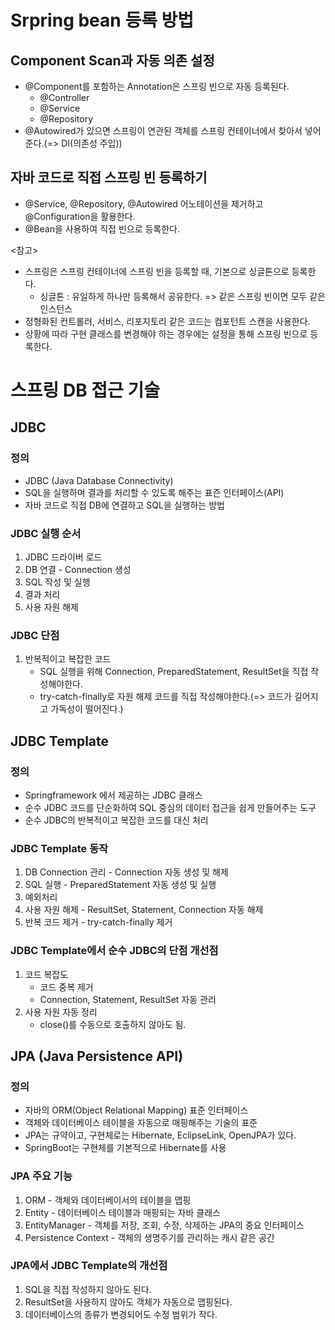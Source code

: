 # Srpring bean 등록 방법
## Component Scan과 자동 의존 설정
* @Component를 포함하는 Annotation은 스프링 빈으로 자동 등록된다.
  * @Controller
  * @Service
  * @Repository
* @Autowired가 있으면 스프링이 연관된 객체를 스프링 컨테이너에서 찾아서 넣어준다.(=> DI(의존성 주입))
## 자바 코드로 직접 스프링 빈 등록하기
* @Service, @Repository, @Autowired 어노테이션을 제거하고 @Configuration을 활용한다.
* @Bean을 사용하여 직접 빈으로 등록한다.

<참고>
* 스프링은 스프링 컨테이너에 스프링 빈을 등록할 때, 기본으로 싱글톤으로 등록한다.
  * 싱글톤 : 유일하게 하나만 등록해서 공유한다. => 같은 스프링 빈이면 모두 같은 인스턴스
* 정형화된 컨트롤러, 서비스, 리포지토리 같은 코드는 컴포턴트 스캔을 사용한다.
* 상황에 따라 구현 클래스를 변경해야 하는 경우에는 설정을 통해 스프링 빈으로 등록한다.


# 스프링 DB 접근 기술
## JDBC
### 정의
* JDBC (Java Database Connectivity)
* SQL을 실행하며 결과를 처리할 수 있도록 해주는 표즌 인터페이스(API)
* 자바 코드로 직접 DB에 연결하고 SQL을 실행하는 방법

### JDBC 실행 순서
1. JDBC 드라이버 로드
2. DB 연결 - Connection 생성
3. SQL 작성 및 실행
4. 결과 처리
5. 사용 자원 해제

### JDBC 단점
1. 반복적이고 복잡한 코드
   * SQL 실행을 위해 Connection, PreparedStatement, ResultSet을 직접 작성해야한다.
   * try-catch-finally로 자원 해제 코드를 직접 작성해야한다.(=> 코드가 길어지고 가독성이 떨어진다.)

## JDBC Template
### 정의
* Springframework 에서 제공하는 JDBC 클래스
* 순수 JDBC 코드를 단순화하여 SQL 중심의 데이터 접근을 쉽게 만들어주는 도구
* 순수 JDBC의 반복적이고 복잡한 코드를 대신 처리

### JDBC Template 동작
1. DB Connection 관리 - Connection 자동 생성 및 해제
2. SQL 실행 - PreparedStatement 자동 생성 및 실행
3. 예외처리
4. 사용 자원 해제 - ResultSet, Statement, Connection 자동 해제 
5. 반복 코드 제거 - try-catch-finally 제거

### JDBC Template에서 순수 JDBC의 단점 개선점
1. 코드 복잡도
   * 코드 중복 제거
   * Connection, Statement, ResultSet 자동 관리
2. 사용 자원 자동 정리
   * close()를 수동으로 호출하지 않아도 됨.

## JPA (Java Persistence API)
### 정의
* 자바의 ORM(Object Relational Mapping) 표준 인터페이스
* 객체와 데이터베이스 테이블을 자동으로 매핑해주는 기술의 표준
* JPA는 규약이고, 구현체로는 Hibernate, EclipseLink, OpenJPA가 있다. 
* SpringBoot는 구현체를 기본적으로 Hibernate를 사용

### JPA 주요 기능
1. ORM - 객체와 데이터베이서의 테이블을 맵핑
2. Entity - 데이터베이스 테이블과 매핑되는 자바 클래스
3. EntityManager - 객체를 저장, 조회, 수정, 삭제하는 JPA의 중요 인터페이스
4. Persistence Context - 객체의 생명주기를 관리하는 캐시 같은 공간

### JPA에서 JDBC Template의 개선점
1. SQL을 직접 작성하지 않아도 된다.
2. ResultSet을 사용하지 않아도 객체가 자동으로 맵핑된다.
3. 데이터베이스의 종류가 변경되어도 수정 범위가 작다.